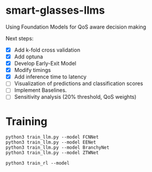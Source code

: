 # smart-glasses-llms
Using Foundation Models for QoS aware decision making

Next steps:
- [x] Add k-fold cross validation 
- [x] Add optuna 
- [x] Develop Early-Exit Model 
- [x] Modify timings
- [x] Add inference time to latency
- [ ] Visualization of predictions and classification scores
- [ ] Implement Baselines.
- [ ] Sensitivity analysis (20% threshold, QoS weights)

# Training

```python3
python3 train_llm.py --model FCNNet
python3 train_llm.py --model EENet
python3 train_llm.py --model BranchyNet
python3 train_llm.py --model ZTWNet

python3 train_rl --model 
```
